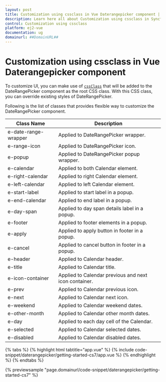 ```yaml
---
layout: post
title: Customization using cssclass in Vue Daterangepicker component | Syncfusion
description: Learn here all about Customization using cssclass in Syncfusion Vue Daterangepicker component of Syncfusion Essential JS 2 and more.
control: Customization using cssclass 
platform: ej2-vue
documentation: ug
domainurl: ##DomainURL##
---
```


# Customization using cssclass in Vue Daterangepicker component

To customize UI, you can make use of [`cssClass`](https://ej2.syncfusion.com/vue/documentation/api/daterangepicker#cssclass) that will be added to the DateRangePicker component as the root CSS class. With this CSS class, you can override existing styles of DateRangePicker.

Following is the list of classes that provides flexible way to customize the DateRangePicker component.

| **Class Name** | **Description** |
| --- | --- |
| e-date-range-wrapper | Applied to DateRangePicker wrapper. |
| e-range-icon | Applied to DateRangePicker icon. |
| e-popup | Applied to DateRangePicker popup wrapper.|
| e-calendar | Applied to both Calendar element. |
| e-right-calendar | Applied to right Calendar element. |
| e-left-calendar | Applied to left Calendar element. |
| e-start-label | Applied to start label in a popup. |
| e-end-calendar | Applied to end label in a popup. |
| e-day-span | Applied to day span details label in a popup. |
| e-footer | Applied to footer elements in a popup. |
| e-apply | Applied to apply button in footer in a popup. |
| e-cancel | Applied to cancel button in footer in a popup. |
| e-header | Applied to Calendar header.|
| e-title |Applied to Calendar title. |
| e-icon-container | Applied to Calendar previous and next icon container.|
| e-prev |  Applied to Calendar previous icon.|
| e-next | Applied to Calendar next icon.|
| e-weekend | Applied to Calendar weekend dates.|
| e-other-month |  Applied to Calendar other month dates.|
| e-day | Applied to each day cell of the Calendar.|
| e-selected | Applied to Calendar selected dates.|
| e-disabled | Applied to Calendar disabled dates.|

{% tabs %}
{% highlight html tabtitle="app.vue" %}
{% include code-snippet/daterangepicker/getting-started-cs7/app.vue %}
{% endhighlight %}
{% endtabs %}
        
{% previewsample "page.domainurl/code-snippet/daterangepicker/getting-started-cs7" %}
